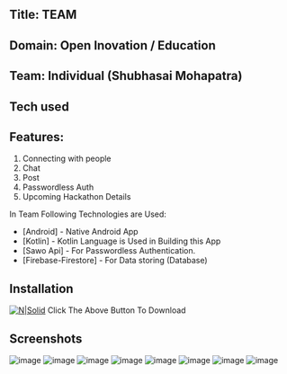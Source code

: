 
## Title: TEAM
## Domain: Open Inovation / Education
## Team: Individual (Shubhasai Mohapatra)
## Tech used

## Features:
1. Connecting with people
2. Chat
3. Post
4. Passwordless Auth
5. Upcoming Hackathon Details


In Team Following Technologies are Used:

- [Android] - Native Android App
- [Kotlin] - Kotlin Language is Used in Building this App
- [Sawo Api] - For Passwordless Authentication.
- [Firebase-Firestore] - For Data storing (Database)


## Installation

[![N|Solid](https://storage.googleapis.com/gweb-uniblog-publish-prod/images/HeroHomepage_2880x1200.max-100x100.jpg)](https://github.com/shubhasai/Team/raw/master/app-debug.apk)
Click The Above Button To Download

## Screenshots
![image](https://user-images.githubusercontent.com/78340623/136564600-e1c7a444-a49c-4487-bf8c-8ce3adf4ffc1.png)
![image](https://user-images.githubusercontent.com/78340623/136564794-dbe7da53-4655-452b-838a-1b81bd717c50.png)
![image](https://user-images.githubusercontent.com/78340623/136564881-dc79745d-39f7-4037-a2f2-a0e19c5ef873.png)
![image](https://user-images.githubusercontent.com/78340623/136564928-12df60e0-1c08-4c3f-8cf9-4e002753bc00.png)
![image](https://user-images.githubusercontent.com/78340623/136564982-b049c047-c07b-42d3-a2a4-54d70a732b6f.png)
![image](https://user-images.githubusercontent.com/78340623/136565042-98fa5a57-d874-41f1-93a6-10e10e156d55.png)
![image](https://user-images.githubusercontent.com/78340623/136565098-9d7b38c8-bfb3-442f-a28d-fb4f77cc31f7.png)
![image](https://user-images.githubusercontent.com/78340623/136565209-3e3adcce-8b86-4143-8bc0-93a855023944.png)

